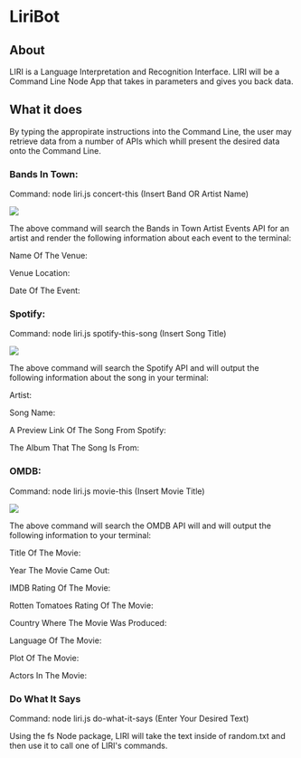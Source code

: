 # LiriBot

## About

LIRI is a Language Interpretation and Recognition Interface. LIRI will be a Command Line Node App that takes in parameters and gives you back data.

## What it does

By typing the appropirate instructions into the Command Line, the user may retrieve data from a number of APIs which whill present the desired data onto the Command Line. 

### Bands In Town:

Command: node liri.js concert-this (Insert Band OR Artist Name)

![](Bands.gif)

The above command will search the Bands in Town Artist Events API for an artist and render the following information about each event to the terminal:

Name Of The Venue:

Venue Location:

Date Of The Event:


### Spotify:

Command: node liri.js spotify-this-song (Insert Song Title)

![](Spotify.gif)

The above command will search the Spotify API and will output the following information about the song in your terminal:

Artist:

Song Name:

A Preview Link Of The Song From Spotify:

The Album That The Song Is From:


### OMDB:

Command: node liri.js movie-this (Insert Movie Title)

![](OMDB.gif)

The above command will search the OMDB API will and will output the following information to your terminal:

Title Of The Movie:

Year The Movie Came Out:

IMDB Rating Of The Movie:

Rotten Tomatoes Rating Of The Movie:

Country Where The Movie Was Produced:

Language Of The Movie:

Plot Of The Movie:

Actors In The Movie:

### Do What It Says

Command: node liri.js do-what-it-says (Enter Your Desired Text)

Using the fs Node package, LIRI will take the text inside of random.txt and then use it to call one of LIRI's commands.
